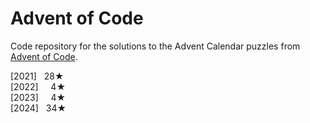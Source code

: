 # Advent of Code

Code repository for the solutions to the Advent Calendar puzzles from [Advent of Code](https://adventofcode.com/).

[2021] &nbsp; 28★\
[2022] &nbsp; &nbsp;&nbsp;4★\
[2023] &nbsp; &nbsp;&nbsp;4★\
[2024] &nbsp; 34★